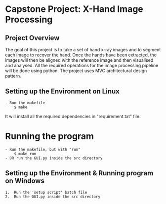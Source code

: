 # Capstone Project: X-Hand Image Processing
## Project Overview
The goal of this project is to take a set of hand x-ray images and to segment each image to recover the 
hand. Once the hands have been extracted, the images will then be aligned with the reference image and then visualised and analysed. All the required operations for the image processing pipeline will be done using python. 
The project uses MVC architectural design pattern.


## Setting up the Environment on Linux
    - Run the makefile
        $ make
It will install all the required dependencies in "requirement.txt" file.

# Running the program
    - Run the makefile, but with "run"
        $ make run
    - OR run the GUI.py inside the src directory

## Setting up the Environment & Running program on Windows
    1.  Run the 'setup script' batch file
    2.  Run the GUI.py inside the src directory
